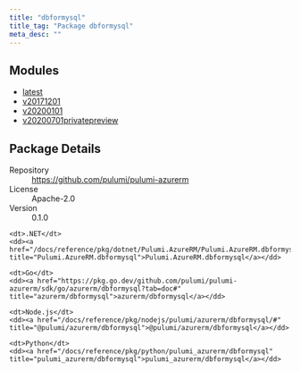 ```yaml
---
title: "dbformysql"
title_tag: "Package dbformysql"
meta_desc: ""
---
```


<!-- WARNING: this file was generated by Pulumi Docs Generator. -->
<!-- Do not edit by hand unless you're certain you know what you are doing! -->



<h2 id="modules">Modules</h2>
<ul class="api">
    <li><a href="latest/" title="latest"><span class="symbol module"></span>latest</a></li>
    <li><a href="v20171201/" title="v20171201"><span class="symbol module"></span>v20171201</a></li>
    <li><a href="v20200101/" title="v20200101"><span class="symbol module"></span>v20200101</a></li>
    <li><a href="v20200701privatepreview/" title="v20200701privatepreview"><span class="symbol module"></span>v20200701privatepreview</a></li>
</ul>

<h2 id="package-details">Package Details</h2>
<dl class="package-details">
	<dt>Repository</dt>
	<dd><a href="https://github.com/pulumi/pulumi-azurerm">https://github.com/pulumi/pulumi-azurerm</a></dd>
	<dt>License</dt>
	<dd>Apache-2.0</dd>
	<dt>Version</dt>
	<dd>0.1.0</dd>
</dl>



<dl class="tabular">

    <dt>.NET</dt>
    <dd><a href="/docs/reference/pkg/dotnet/Pulumi.AzureRM/Pulumi.AzureRM.dbformysql.html" title="Pulumi.AzureRM.dbformysql">Pulumi.AzureRM.dbformysql</a></dd>

    <dt>Go</dt>
    <dd><a href="https://pkg.go.dev/github.com/pulumi/pulumi-azurerm/sdk/go/azurerm/dbformysql?tab=doc#" title="azurerm/dbformysql">azurerm/dbformysql</a></dd>

    <dt>Node.js</dt>
    <dd><a href="/docs/reference/pkg/nodejs/pulumi/azurerm/dbformysql/#" title="@pulumi/azurerm/dbformysql">@pulumi/azurerm/dbformysql</a></dd>

    <dt>Python</dt>
    <dd><a href="/docs/reference/pkg/python/pulumi_azurerm/dbformysql" title="pulumi_azurerm/dbformysql">pulumi_azurerm/dbformysql</a></dd>

</dl>

